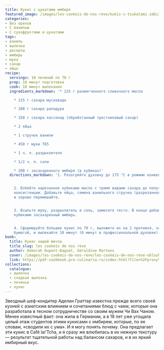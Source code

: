 ```yaml
---
title: Кукис с цукатами имбиря
featured_image: /images/les-cookeis-de-nos-reve/kukis-s-tsukatami-imbiria.jpeg
categories:
- Без орехов
- С ванилью
- С сухофруктами и цукатами
tags:
- ваниль
- выпечка
- десерты
- имбирь
- мука
- сахар
- яйцо
recipe:
  servings: 18 печений по 70 г
  prep: 10 минут подготовки
  cook: 10 минут выпекания
  ingredients_markdown: '* 225 г размягченного сливочного масла

    * 125 г сахара мусковадо

    * 100 г сахара рападура

    * 150 г сахара кассонад (обработанный тростниковый сахар)

    * 2 яйца

    * 1 стручок ванили

    * 450 г муки T65

    * 1 ч. л. разрыхлителя

    * 1/2 ч. л. соли

    * 200 г засахаренного имбиря (в кубиках)'
  directions_markdown: '1. Разогрейте духовку до 175 °C в режиме конвекции.


    2. Взбейте нарезанное кубиками масло с тремя видами сахара до получения кремовой
    консистенции. Добавьте яйца, семена ванильного стручка (разрезанного вдоль и очищенного)
    и хорошо перемешайте.


    3. Всыпьте муку, разрыхлитель и соль, замесите тесто. В конце добавьте нарезанный
    кубиками засахаренный имбирь.


    4. Сформируйте большие кукис по 70 г, выложите их на 2 противня, застеленные пергаментной
    бумагой, и выпекайте 10 минут (6 минут в профессиональной духовке).'
book:
  title: Кукис нашей мечты
  title_slug: les cookeis de nos reve
  author: Deborah Dupont-Daguet, Géraldine Martens
  cover: /images/les-cookeis-de-nos-reve/les-cookeis-de-nos-reve-oblozhka.jpeg
  link: https://pdf-cookbook.pro-culinaria.ru/index.html?file=%2Fproxy%2Finbooks%2Fles-cookeis-de-nos-reve.pdf
collections:
  catalogue:
  - выпечка
  - сладкая выпечка
  - печенье
  - кукис
---
```


Звездный шеф-кондитер Аделин Граттар известна прежде всего своей кухней с азиатским влиянием и сочетаниями блюд с чаем, которые она разработала в тесном сотрудничестве со своим мужем Чи Вах Чаном. Менее известный факт: она жила в Германии, а в 18 лет уже угощала целый этаж студентов этими кукисами с имбирем, которые, по ее словам, «сводили их с ума». И я могу понять почему. Она предлагает эти кукис в Café lai'Tcha, и я сразу же влюбилась в их нежную текстуру — результат тщательной работы над балансом сахаров, и в их яркий имбирный вкус.

